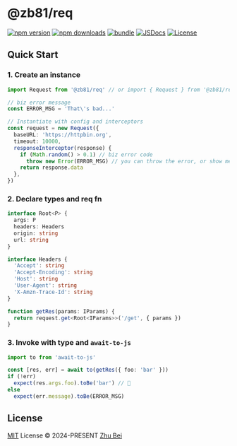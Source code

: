 # @zb81/req

[![npm version][npm-version-src]][npm-version-href]
[![npm downloads][npm-downloads-src]][npm-downloads-href]
[![bundle][bundle-src]][bundle-href]
[![JSDocs][jsdocs-src]][jsdocs-href]
[![License][license-src]][license-href]

## Quick Start

### 1. Create an instance

```typescript
import Request from '@zb81/req' // or import { Request } from '@zb81/req'

// biz error message
const ERROR_MSG = 'That\'s bad...'

// Instantiate with config and interceptors
const request = new Request({
  baseURL: 'https://httpbin.org',
  timeout: 10000,
  responseInterceptor(response) {
    if (Math.random() > 0.1) // biz error code
      throw new Error(ERROR_MSG) // you can throw the error, or show messages
    return response.data
  },
})
```

### 2. Declare types and req fn

```typescript
interface Root<P> {
  args: P
  headers: Headers
  origin: string
  url: string
}

interface Headers {
  'Accept': string
  'Accept-Encoding': string
  'Host': string
  'User-Agent': string
  'X-Amzn-Trace-Id': string
}

function getRes(params: IParams) {
  return request.get<Root<IParams>>('/get', { params })
}
```

### 3. Invoke with type and `await-to-js`
```typescript
import to from 'await-to-js'

const [res, err] = await to(getRes({ foo: 'bar' }))
if (!err)
  expect(res.args.foo).toBe('bar') // 🚀
else
  expect(err.message).toBe(ERROR_MSG)
```

## License

[MIT](./LICENSE) License © 2024-PRESENT [Zhu Bei](https://github.com/zb81)

<!-- Badges -->

[npm-version-src]: https://img.shields.io/npm/v/@zb81/req?style=flat&colorA=080f12&colorB=1fa669
[npm-version-href]: https://npmjs.com/package/@zb81/req
[npm-downloads-src]: https://img.shields.io/npm/dm/@zb81/req?style=flat&colorA=080f12&colorB=1fa669
[npm-downloads-href]: https://npmjs.com/package/@zb81/req
[bundle-src]: https://img.shields.io/bundlephobia/minzip/@zb81/req?style=flat&colorA=080f12&colorB=1fa669&label=minzip
[bundle-href]: https://bundlephobia.com/result?p=@zb81/req
[license-src]: https://img.shields.io/github/license/zb81/req.svg?style=flat&colorA=080f12&colorB=1fa669
[license-href]: https://github.com/zb81/req/blob/main/LICENSE
[jsdocs-src]: https://img.shields.io/badge/jsdocs-reference-080f12?style=flat&colorA=080f12&colorB=1fa669
[jsdocs-href]: https://www.jsdocs.io/package/@zb81/req
